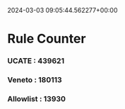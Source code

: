 2024-03-03 09:05:44.562277+00:00
# Rule Counter 
 ### UCATE : 439621

 ### Veneto : 180113

 ### Allowlist : 13930